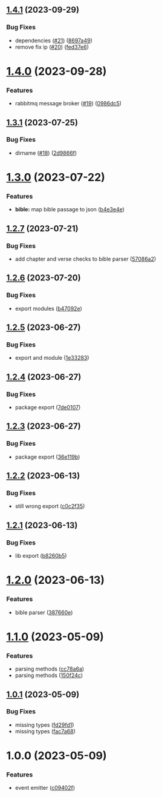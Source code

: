 ## [1.4.1](https://github.com/mloetkemann/alpha8-lib/compare/v1.4.0...v1.4.1) (2023-09-29)


### Bug Fixes

* dependencies ([#21](https://github.com/mloetkemann/alpha8-lib/issues/21)) ([8697a49](https://github.com/mloetkemann/alpha8-lib/commit/8697a4936ef0b5c99d40c17ba5c8a8127b88e2de))
* remove fix ip ([#20](https://github.com/mloetkemann/alpha8-lib/issues/20)) ([fed37e6](https://github.com/mloetkemann/alpha8-lib/commit/fed37e69b83c8bd165729ef2e688b843c5149434))

# [1.4.0](https://github.com/mloetkemann/alpha8-lib/compare/v1.3.1...v1.4.0) (2023-09-28)


### Features

* rabbitmq message broker ([#19](https://github.com/mloetkemann/alpha8-lib/issues/19)) ([0986dc5](https://github.com/mloetkemann/alpha8-lib/commit/0986dc54e93317a6db6e1bb00e4de7a427e09dc1))

## [1.3.1](https://github.com/mloetkemann/alpha8-lib/compare/v1.3.0...v1.3.1) (2023-07-25)


### Bug Fixes

* dirname ([#18](https://github.com/mloetkemann/alpha8-lib/issues/18)) ([2d9866f](https://github.com/mloetkemann/alpha8-lib/commit/2d9866fdf6dae6cae158490a36225fe304982ec2))

# [1.3.0](https://github.com/mloetkemann/alpha8-lib/compare/v1.2.7...v1.3.0) (2023-07-22)


### Features

* **bible:** map bible passage to json ([b4e3e4e](https://github.com/mloetkemann/alpha8-lib/commit/b4e3e4e695a926c1b9945752936a87dfccb64bd3))

## [1.2.7](https://github.com/mloetkemann/alpha8-lib/compare/v1.2.6...v1.2.7) (2023-07-21)


### Bug Fixes

* add chapter and verse checks to bible parser ([57086a2](https://github.com/mloetkemann/alpha8-lib/commit/57086a25136bf5c488b71ca2a45c3a0e08f1d4a5))

## [1.2.6](https://github.com/mloetkemann/alpha8-lib/compare/v1.2.5...v1.2.6) (2023-07-20)


### Bug Fixes

* export modules ([b47092e](https://github.com/mloetkemann/alpha8-lib/commit/b47092e0b93a3e3453fb1a80996103dcd4f5fdd5))

## [1.2.5](https://github.com/mloetkemann/alpha8-lib/compare/v1.2.4...v1.2.5) (2023-06-27)


### Bug Fixes

* export and module ([1e33283](https://github.com/mloetkemann/alpha8-lib/commit/1e332832ba3bde64d00483fb8f4acdbf7ca974cf))

## [1.2.4](https://github.com/mloetkemann/alpha8-lib/compare/v1.2.3...v1.2.4) (2023-06-27)


### Bug Fixes

* package export ([7de0107](https://github.com/mloetkemann/alpha8-lib/commit/7de010784c7e49619b85a1db3c1b5c601b9aca42))

## [1.2.3](https://github.com/mloetkemann/alpha8-lib/compare/v1.2.2...v1.2.3) (2023-06-27)


### Bug Fixes

* package export ([36e119b](https://github.com/mloetkemann/alpha8-lib/commit/36e119b1577322ccac63d7bec2af7a59bf27f8c2))

## [1.2.2](https://github.com/mloetkemann/alpha8-lib/compare/v1.2.1...v1.2.2) (2023-06-13)


### Bug Fixes

* still wrong export ([c0c2f35](https://github.com/mloetkemann/alpha8-lib/commit/c0c2f35f94562c78143dd869591f226680a005f2))

## [1.2.1](https://github.com/mloetkemann/alpha8-lib/compare/v1.2.0...v1.2.1) (2023-06-13)


### Bug Fixes

* lib export ([b8260b5](https://github.com/mloetkemann/alpha8-lib/commit/b8260b57bcc119c6f52aa1f6babf6d3a0b2db7a0))

# [1.2.0](https://github.com/mloetkemann/alpha8-lib/compare/v1.1.0...v1.2.0) (2023-06-13)


### Features

* bible parser ([387660e](https://github.com/mloetkemann/alpha8-lib/commit/387660e089fe03ac5e51c98e50afdf42358bd744))

# [1.1.0](https://github.com/mloetkemann/alpha8-lib/compare/v1.0.1...v1.1.0) (2023-05-09)


### Features

* parsing methods ([cc78a6a](https://github.com/mloetkemann/alpha8-lib/commit/cc78a6adab67ec6b07c4b9f04d02180f28125e86))
* parsing methods ([150f24c](https://github.com/mloetkemann/alpha8-lib/commit/150f24c6e5f88602575596a3402ee4764da81cfd))

## [1.0.1](https://github.com/mloetkemann/alpha8-lib/compare/v1.0.0...v1.0.1) (2023-05-09)


### Bug Fixes

* missing types ([fd29fd1](https://github.com/mloetkemann/alpha8-lib/commit/fd29fd1faa53a5586f9eae7e627eaf017afeae1b))
* missing types ([fac7a68](https://github.com/mloetkemann/alpha8-lib/commit/fac7a68acb7800450582682e9a3b67a738aa8678))

# 1.0.0 (2023-05-09)


### Features

* event emitter ([c09402f](https://github.com/mloetkemann/alpha8-lib/commit/c09402f7fb11f94a6a750873984961d2f74a9216))
